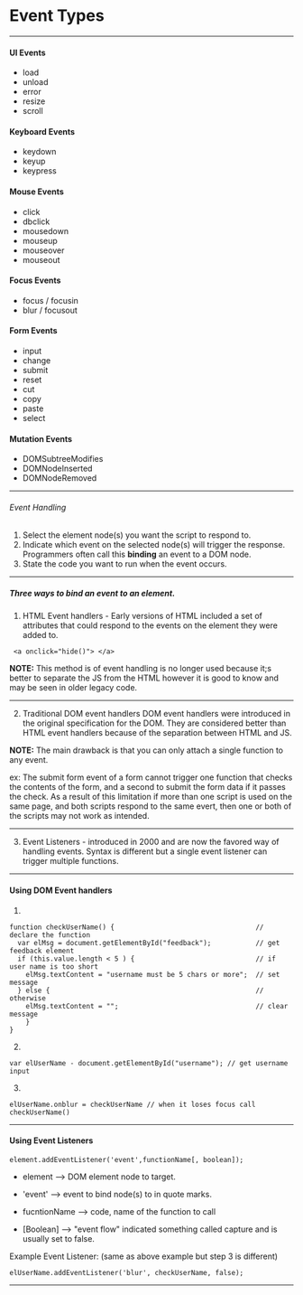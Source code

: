# Event Types

---

#### UI Events

- load
- unload
- error
- resize
- scroll

#### Keyboard Events

- keydown
- keyup
- keypress

#### Mouse Events

- click
- dbclick
- mousedown
- mouseup
- mouseover
- mouseout

#### Focus Events

- focus / focusin
- blur / focusout

#### Form Events

- input
- change
- submit
- reset
- cut
- copy
- paste
- select

#### Mutation Events

- DOMSubtreeModifies
- DOMNodeInserted
- DOMNodeRemoved

---

###### Event Handling

1.  Select the element node(s) you want the script to respond to.
2.  Indicate which event on the selected node(s) will trigger the response. Programmers often call this **binding** an event to a DOM node.
3.  State the code you want to run when the event occurs.

---

##### Three ways to bind an event to an element.

1.  HTML Event handlers - Early versions of HTML included a set of attributes that could respond to the events on the element they were added to.

```
 <a onclick="hide()"> </a>
```

**NOTE:** This method is of event handling is no longer used because it;s better to separate the JS from the HTML however it is good to know and may be seen in older legacy code.

---

2.  Traditional DOM event handlers
    DOM event handlers were introduced in the original specification for the DOM. They are considered better than HTML event handlers because of the separation between HTML and JS.

**NOTE:** The main drawback is that you can only attach a single function to any event.

ex: The submit form event of a form cannot trigger one function that checks the contents of the form, and a second to submit the form data if it passes the check. As a result of this limitation if more than one script is used on the same page, and both scripts respond to the same evert, then one or both of the scripts may not work as intended.

---

3.  Event Listeners - introduced in 2000 and are now the favored way of handling events.
    Syntax is different but a single event listener can trigger multiple functions.

---

#### Using DOM Event handlers

1.

```
function checkUserName() {                                   // declare the function
  var elMsg = document.getElementById("feedback");           // get feedback element
  if (this.value.length < 5 ) {                              // if user name is too short
    elMsg.textContent = "username must be 5 chars or more";  // set message
  } else {                                                   // otherwise
    elMsg.textContent = "";                                  // clear message
    }
}
```

2.

```
var elUserName - document.getElementById("username"); // get username input
```

3.

```
elUserName.onblur = checkUserName // when it loses focus call checkUserName()
```

---

#### Using Event Listeners

```
element.addEventListener('event',functionName[, boolean]);
```

- element --> DOM element node to target.

- 'event' --> event to bind node(s) to in quote marks.

- fucntionName --> code, name of the function to call

- [Boolean] --> "event flow" indicated something called capture and is usually set to false.

Example Event Listener: (same as above example but step 3 is different)

```
elUserName.addEventListener('blur', checkUserName, false);
```

---
